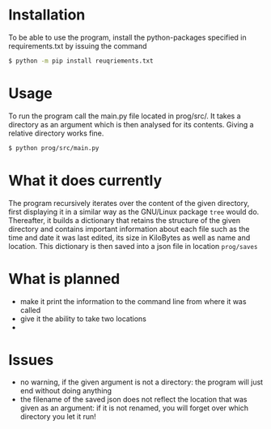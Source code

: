 # Installation
To be able to use the program, install the python-packages specified
in requirements.txt by issuing the command
``` bash
$ python -m pip install reuqriements.txt
```

# Usage
To run the program call the main.py file located in prog/src/.
It takes a directory as an argument which is then analysed for its
contents. Giving a relative directory works fine.
```bash
$ python prog/src/main.py 
```

# What it does currently
The program recursively iterates over the content of the given
directory, first displaying it in a similar way as the GNU/Linux
package `tree` would do. Thereafter, it builds a dictionary that
retains the structure of the given directory and contains important
information about each file such as the time and date it was last
edited, its size in KiloBytes as well as name and location. This
dictionary is then saved into a json file in location `prog/saves`

# What is planned
 - make it print the information to the command line from where it was
called
 - give it the ability to take two locations
 - 

# Issues
 - no warning, if the given argument is not a directory: the program
will just end without doing anything
 - the filename of the saved json does not reflect the location that
was given as an argument: if it is not renamed, you will forget over
which directory you let it run!